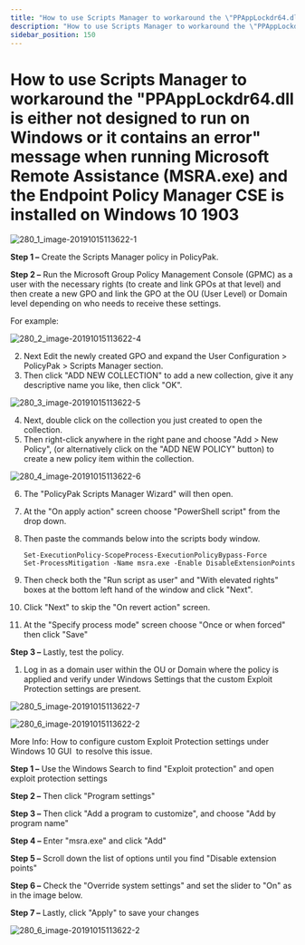 ```yaml
---
title: "How to use Scripts Manager to workaround the \"PPAppLockdr64.dll is either not designed to run on Windows or it contains an error\" message when running Microsoft Remote Assistance (MSRA.exe) and the Endpoint Policy Manager CSE is installed on Windows 10 1903"
description: "How to use Scripts Manager to workaround the \"PPAppLockdr64.dll is either not designed to run on Windows or it contains an error\" message when running Microsoft Remote Assistance (MSRA.exe) and the Endpoint Policy Manager CSE is installed on Windows 10 1903"
sidebar_position: 150
---
```


# How to use Scripts Manager to workaround the "PPAppLockdr64.dll is either not designed to run on Windows or it contains an error" message when running Microsoft Remote Assistance (MSRA.exe) and the Endpoint Policy Manager CSE is installed on Windows 10 1903

![280_1_image-20191015113622-1](/images/endpointpolicymanager/troubleshooting/applicationsettings/280_1_image-20191015113622-1.webp)

**Step 1 –** Create the Scripts Manager policy in PolicyPak.

**Step 2 –** Run the Microsoft Group Policy Management Console (GPMC) as a user with the necessary
rights (to create and link GPOs at that level) and then create a new GPO and link the GPO at the OU
(User Level) or Domain level depending on who needs to receive these settings.

For example:

![280_2_image-20191015113622-4](/images/endpointpolicymanager/troubleshooting/applicationsettings/280_2_image-20191015113622-4.webp)

2. Next Edit the newly created GPO and expand the User Configuration > PolicyPak > Scripts Manager
   section.
3. Then click "ADD NEW COLLECTION" to add a new collection, give it any descriptive name you like,
   then click "OK".

![280_3_image-20191015113622-5](/images/endpointpolicymanager/troubleshooting/applicationsettings/280_3_image-20191015113622-5.webp)

4. Next, double click on the collection you just created to open the collection.
5. Then right-click anywhere in the right pane and choose "Add > New Policy", (or alternatively
   click on the "ADD NEW POLICY" button) to create a new policy item within the collection.

![280_4_image-20191015113622-6](/images/endpointpolicymanager/troubleshooting/applicationsettings/280_4_image-20191015113622-6.webp)

6. The "PolicyPak Scripts Manager Wizard" will then open.
7. At the "On apply action" screen choose "PowerShell script" from the drop down.
8. Then paste the commands below into the scripts body window.

   ```
   Set-ExecutionPolicy-ScopeProcess-ExecutionPolicyBypass-Force
   Set-ProcessMitigation -Name msra.exe -Enable DisableExtensionPoints
   ```

9. Then check both the "Run script as user" and "With elevated rights" boxes at the bottom left hand
   of the window and click "Next".
10. Click "Next" to skip the "On revert action" screen.
11. At the "Specify process mode" screen choose "Once or when forced" then click "Save"

**Step 3 –** Lastly, test the policy.

1. Log in as a domain user within the OU or Domain where the policy is applied and verify under
   Windows Settings that the custom Exploit Protection settings are present.

![280_5_image-20191015113622-7](/images/endpointpolicymanager/troubleshooting/applicationsettings/280_5_image-20191015113622-7.webp)

![280_6_image-20191015113622-2](/images/endpointpolicymanager/troubleshooting/applicationsettings/280_6_image-20191015113622-2.webp)

More Info: How to configure custom Exploit Protection settings under Windows 10 GUI  to resolve this
issue.

**Step 1 –** Use the Windows Search to find "Exploit protection" and open exploit protection
settings

**Step 2 –** Then click "Program settings"

**Step 3 –** Then click "Add a program to customize", and choose "Add by program name"

**Step 4 –** Enter "msra.exe" and click "Add"

**Step 5 –** Scroll down the list of options until you find "Disable extension points"

**Step 6 –** Check the "Override system settings" and set the slider to "On" as in the image below.

**Step 7 –** Lastly, click "Apply" to save your changes

![280_6_image-20191015113622-2](/images/endpointpolicymanager/troubleshooting/applicationsettings/280_6_image-20191015113622-2.webp)
